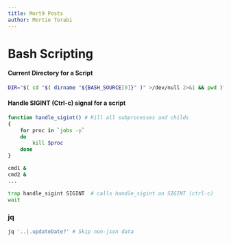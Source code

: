 ```yaml
---
title: Mort9 Posts
author: Mortie Torabi 
---
```


# Bash Scripting

#### Current Directory for a Script

```bash
DIR="$( cd "$( dirname "${BASH_SOURCE[0]}" )" >/dev/null 2>&1 && pwd )"
```

#### Handle SIGINT (Ctrl-c) signal for a script

```bash
function handle_sigint() # Kill all subprocesses and childs
{
    for proc in `jobs -p`
    do
        kill $proc
    done
}

cmd1 &
cmd2 &
...

trap handle_sigint SIGINT  # calls handle_sigint on SIGINT (ctrl-c)
wait
```

### jq

```bash
jq '..|.updateDate?' # Skip non-json data
```
